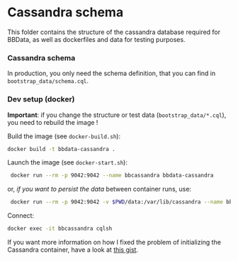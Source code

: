 # Cassandra schema

This folder contains the structure of the cassandra database required for BBData, as well as dockerfiles and data for testing purposes. 

### Cassandra schema

In production, you only need the schema definition, that you can find in `bootstrap_data/schema.cql`.


### Dev setup (docker)

__Important__: if you change the structure or test data (`bootstrap_data/*.cql`), you need to rebuild the image !

Build the image (see `docker-build.sh`):
```bash
docker build -t bbdata-cassandra .
``` 

Launch the image (see `docker-start.sh`):
```bash
 docker run --rm -p 9042:9042 --name bbcassandra bbdata-cassandra
```
or, *if you want to persist the data* between container runs, use:
```bash
 docker run --rm -p 9042:9042 -v $PWD/data:/var/lib/cassandra --name bbcassandra bbdata-cassandra
```

Connect:
```bash
docker exec -it bbcassandra cqlsh
```

If you want more information on how I fixed the problem of initializing the Cassandra container,
have a look at [this gist](https://gist.github.com/derlin/0d4c98f7787140805793d6268dae8440).